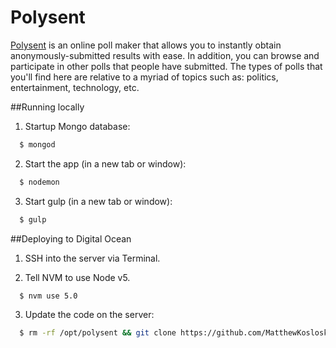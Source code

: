 # Polysent
[Polysent](http://polysent.com/) is an online poll maker that allows you to instantly obtain anonymously-submitted results with ease. In addition, you can browse and participate in other polls that people have submitted. The types of polls that you'll find here are relative to a myriad of topics such as: politics, entertainment, technology, etc.

##Running locally

1. Startup Mongo database:
  ```sh
    $ mongod
  ```
  
2. Start the app (in a new tab or window):
  ```sh
    $ nodemon
  ```
  
3. Start gulp (in a new tab or window):
  ```sh
    $ gulp
  ```
  
##Deploying to Digital Ocean

1. SSH into the server via Terminal.

2. Tell NVM to use Node v5.
  ```sh
    $ nvm use 5.0
  ``` 
  
3. Update the code on the server: 
  ```sh
    $ rm -rf /opt/polysent && git clone https://github.com/MatthewKosloski/polysent.git /opt/polysent && cd /opt/polysent && npm install && pm2 restart server
  ```
